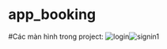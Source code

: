 # app_booking

#Các màn hình trong project:
![login](https://user-images.githubusercontent.com/97358392/192130224-27284d92-f6c2-474e-852a-0f52356fec41.png)![signin1](https://user-images.githubusercontent.com/97358392/192130513-efc47d70-d53d-4b10-82be-60a22ea12457.png)
